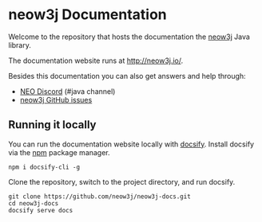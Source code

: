 # neow3j Documentation

Welcome to the repository that hosts the documentation the [neow3j](https://neow3j.io) Java library. 

The documentation website runs at http://neow3j.io/.

Besides this documentation you can also get answers and help through:

* [NEO Discord](https://discord.io/neo) (#java channel)
* [neow3j GitHub issues](https://github.com/neow3j/neow3j/issues)

## Running it locally

You can run the documentation website locally with [docsify](https://docsify.js.org/#/).
Install docsify via the [npm](https://www.npmjs.com/) package manager. 

```
npm i docsify-cli -g
```

Clone the repository, switch to the project directory, and run docsify.

```
git clone https://github.com/neow3j/neow3j-docs.git
cd neow3j-docs
docsify serve docs
```
